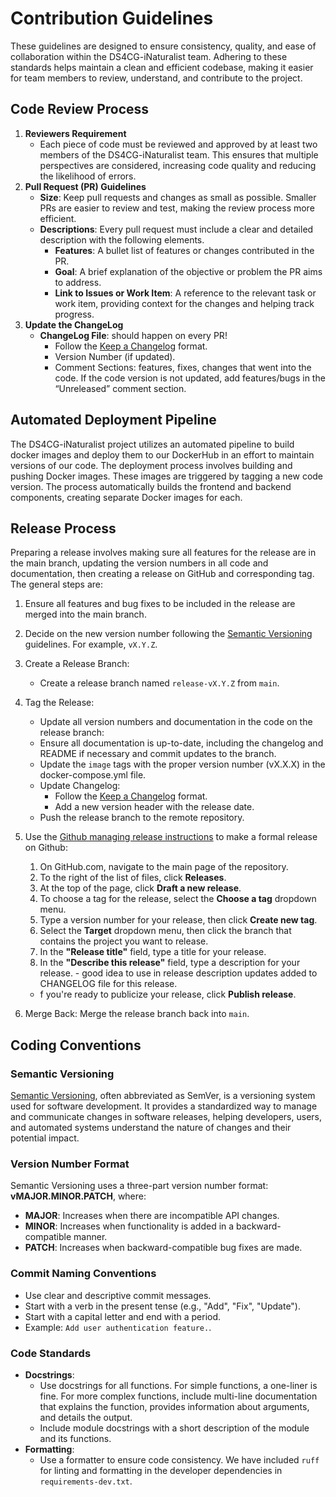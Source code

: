 # Contribution Guidelines
These guidelines are designed to ensure consistency, quality, and ease of collaboration within the DS4CG-iNaturalist team. Adhering to these standards helps maintain a clean and efficient codebase, making it easier for team members to review, understand, and contribute to the project.

## Code Review Process
1. **Reviewers Requirement**
    - Each piece of code must be reviewed and approved by at least two members of the DS4CG-iNaturalist team. This ensures that multiple perspectives are considered, increasing code quality and reducing the likelihood of errors.
2. **Pull Request (PR) Guidelines**
    - **Size**: Keep pull requests and changes as small as possible. Smaller PRs are easier to review and test, making the review process more efficient.
    - **Descriptions**: Every pull request must include a clear and detailed description with the following elements.
        - **Features**: A bullet list of features or changes contributed in the PR.
        - **Goal**: A brief explanation of the objective or problem the PR aims to address.
        - **Link to Issues or Work Item**:  A reference to the relevant task or work item, providing context for the changes and helping track progress.
3. **Update the ChangeLog**
    - **ChangeLog File**: should happen on every PR!
        - Follow the [Keep a Changelog](https://keepachangelog.com/en/1.0.0/) format.
        - Version Number (if updated).
        - Comment Sections: features, fixes, changes that went into the code. If the code version is not updated, add features/bugs in the “Unreleased” comment section. 

## Automated Deployment Pipeline
The DS4CG-iNaturalist project utilizes an automated pipeline to build docker images and deploy them to our DockerHub in an effort to maintain versions of our code. The deployment process involves building and pushing Docker images. These images are triggered by tagging a new code version. The process automatically builds the frontend and backend components, creating separate Docker images for each.

## Release Process
Preparing a release involves making sure all features for the release are in the main branch, updating the version numbers in all code and documentation, then creating a release on GitHub and corresponding tag. The general steps are: 
1. Ensure all features and bug fixes to be included in the release are merged into the main branch.
2. Decide on the new version number following the [Semantic Versioning](https://semver.org/) guidelines. For example, `vX.Y.Z`.
3. Create a Release Branch:
    - Create a release branch named `release-vX.Y.Z` from `main`.

4. Tag the Release:
    - Update all version numbers and documentation in the code on the release branch:
    - Ensure all documentation is up-to-date, including the changelog and README if necessary and commit updates to the branch.
    - Update the `image` tags with the proper version number (vX.X.X) in the docker-compose.yml file. 
    - Update Changelog:
      - Follow the [Keep a Changelog](https://keepachangelog.com/en/1.0.0/) format.
      - Add a new version header with the release date.
    - Push the release branch to the remote repository.
5. Use the [Github managing release instructions](https://docs.github.com/en/repositories/releasing-projects-on-github/managing-releases-in-a-repository) to make a formal release on Github:
     1. On GitHub.com, navigate to the main page of the repository.
     1. To the right of the list of files, click **Releases**.
     1. At the top of the page, click **Draft a new release**.
     1. To choose a tag for the release, select the **Choose a tag** dropdown menu.
     1. Type a version number for your release, then click **Create new tag**.
     1. Select the **Target** dropdown menu, then click the branch that contains the project you want to release.
     1. In the **"Release title"** field, type a title for your release.
     1. In the **"Describe this release"** field, type a description for your release.
       - good idea to use in release description updates added to CHANGELOG file for this release.
    - f you're ready to publicize your release, click **Publish release**.
6. Merge Back: Merge the release branch back into `main`.

## Coding Conventions 

### Semantic Versioning 
[Semantic Versioning](https://semver.org/), often abbreviated as SemVer, is a versioning system used for software development. It provides a standardized way to manage and communicate changes in software releases, helping developers, users, and automated systems understand the nature of changes and their potential impact. 

### Version Number Format
Semantic Versioning uses a three-part version number format: **vMAJOR.MINOR.PATCH**, where:
- **MAJOR**: Increases when there are incompatible API changes.
- **MINOR**: Increases when functionality is added in a backward-compatible manner.
- **PATCH**: Increases when backward-compatible bug fixes are made.

### Commit Naming Conventions
- Use clear and descriptive commit messages.
- Start with a verb in the present tense (e.g., "Add", "Fix", "Update").
- Start with a capital letter and end with a period. 
- Example: `Add user authentication feature.`.

### Code Standards
- **Docstrings**:
    - Use docstrings for all functions. For simple functions, a one-liner is fine. For more complex functions, include multi-line documentation that explains the function, provides information about arguments, and details the output.
    - Include module docstrings with a short description of the module and its functions.
- **Formatting**:
    - Use a formatter to ensure code consistency. We have included `ruff` for linting and formatting in the developer dependencies in `requirements-dev.txt`.
